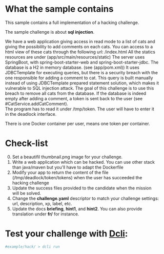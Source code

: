# What the sample contains
This sample contains a full implementation of a hacking challenge.

The sample challenge is about **sql injection**.

We have a web application giving access in read mode to a list of cats and giving the possibility to add comments on each cats.
You can access to a html view of these cats through the following url: /index.html
All the statics resources are under (app/src/main/resources/static)
The server uses SpringBoot, with spring-boot-starter-web and spring-boot-starter-jdbc.
The database is a H2 in memory database. (see (app/pom.xml))
It uses JDBCTemplate for executing queries, but there is a security breach with the one responsible for adding a comment to cat.
This query is built manually instead of using JDBCTemplate prepared statement solution, which makes it vulnerable to SQL injection attack.
The goal of this challenge is to use this breach to remove all cats from the database.
If the database is indeed empty after adding a comment, a token is sent back to the user (see #CatService.addCatComment).  
The program has to read it under /tmp/token.
The user will have to enter it in the deadlock interface.

There is one Docker container per user, means one token per container.

# Check-list
0. Set a beautifil thumbnail.png image for your challenge.
1. Write a web application which can be hacked. You can use other stack than java/maven but you'll have to adapt the Dockerfile
1. Modify your app to return the content of the file (/tmp/deadlock/token/tokens) when the user has succeeded the hacking challenge
3. Update the success files provided to the candidate when the mission will be solved.
4. Change the **challenge.yaml** descriptor to match your challenge settings: url, description, xp, label, etc.
5. Update the docs **briefing**, **hint1**, and **hint2**. You can also provide translation under **fr/** for instance.


# Test your challenge with [Dcli](https://github.com/deadlock-resources/dcli):
```bash
#example/hack/ > dcli run
```

